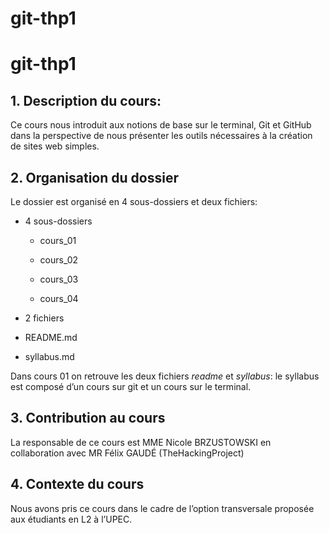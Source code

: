# git-thp1
# git-thp1
## 1.  Description du cours: 

  

Ce cours nous introduit aux notions de base sur le terminal, Git et GitHub dans la perspective de nous présenter les outils nécessaires à la création de sites web simples. 

  

## 2. Organisation du dossier  

  

Le dossier est organisé en 4 sous-dossiers et deux fichiers: 

  

-   4 sous-dossiers 

     

  

    -   cours_01 

     

    -   cours_02 

     

     -   cours_03 

     

    -   cours_04 

     

  

-   2 fichiers 

     

  

-   README.md 

     

-  syllabus.md 

     

  

Dans cours 01 on retrouve les deux fichiers _readme_ et _syllabus_: le syllabus est composé d’un cours sur git et un cours sur le terminal. 

  

  

  

## 3. Contribution au cours  

  

La responsable de ce cours est MME Nicole BRZUSTOWSKI en collaboration avec MR Félix GAUDÉ (TheHackingProject) 

  

## 4. Contexte du cours 

     

  

Nous avons pris ce cours dans le cadre de l’option transversale proposée aux étudiants en L2 à l’UPEC. 
